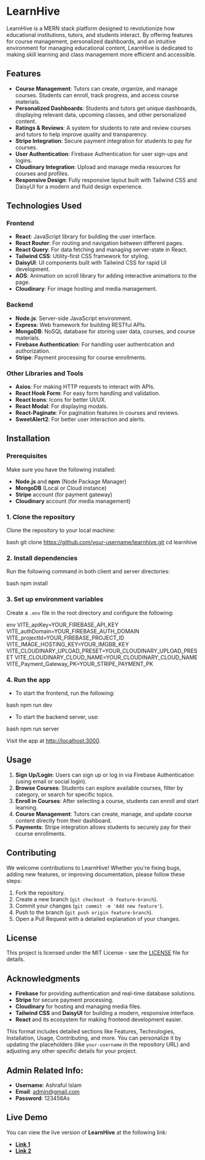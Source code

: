 # LearnHive

LearnHive is a MERN stack platform designed to revolutionize how educational institutions, tutors, and students interact. By offering features for course management, personalized dashboards, and an intuitive environment for managing educational content, LearnHive is dedicated to making skill learning and class management more efficient and accessible.

## Features

- **Course Management**: Tutors can create, organize, and manage courses. Students can enroll, track progress, and access course materials.
- **Personalized Dashboards**: Students and tutors get unique dashboards, displaying relevant data, upcoming classes, and other personalized content.
- **Ratings & Reviews**: A system for students to rate and review courses and tutors to help improve quality and transparency.
- **Stripe Integration**: Secure payment integration for students to pay for courses.
- **User Authentication**: Firebase Authentication for user sign-ups and logins.
- **Cloudinary Integration**: Upload and manage media resources for courses and profiles.
- **Responsive Design**: Fully responsive layout built with Tailwind CSS and DaisyUI for a modern and fluid design experience.

## Technologies Used

### Frontend
- **React**: JavaScript library for building the user interface.
- **React Router**: For routing and navigation between different pages.
- **React Query**: For data fetching and managing server-state in React.
- **Tailwind CSS**: Utility-first CSS framework for styling.
- **DaisyUI**: UI components built with Tailwind CSS for rapid UI development.
- **AOS**: Animation on scroll library for adding interactive animations to the page.
- **Cloudinary**: For image hosting and media management.

### Backend
- **Node.js**: Server-side JavaScript environment.
- **Express**: Web framework for building RESTful APIs.
- **MongoDB**: NoSQL database for storing user data, courses, and course materials.
- **Firebase Authentication**: For handling user authentication and authorization.
- **Stripe**: Payment processing for course enrollments.

### Other Libraries and Tools
- **Axios**: For making HTTP requests to interact with APIs.
- **React Hook Form**: For easy form handling and validation.
- **React Icons**: Icons for better UI/UX.
- **React Modal**: For displaying modals.
- **React-Paginate**: For pagination features in courses and reviews.
- **SweetAlert2**: For better user interaction and alerts.

## Installation

### Prerequisites
Make sure you have the following installed:
- **Node.js** and **npm** (Node Package Manager)
- **MongoDB** (Local or Cloud instance)
- **Stripe** account (for payment gateway)
- **Cloudinary** account (for media management)

### 1. Clone the repository
Clone the repository to your local machine:

bash
git clone https://github.com/your-username/learnhive.git
cd learnhive

### 2. Install dependencies
Run the following command in both client and server directories:

bash
npm install

### 3. Set up environment variables
Create a `.env` file in the root directory and configure the following:

env
VITE_apiKey=YOUR_FIREBASE_API_KEY
VITE_authDomain=YOUR_FIREBASE_AUTH_DOMAIN
VITE_projectId=YOUR_FIREBASE_PROJECT_ID
VITE_IMAGE_HOSTING_KEY=YOUR_IMGBB_KEY
VITE_CLOUDINARY_UPLOAD_PRESET=YOUR_CLOUDINARY_UPLOAD_PRESET
VITE_CLOUDINARY_CLOUD_NAME=YOUR_CLOUDINARY_CLOUD_NAME
VITE_Payment_Gateway_PK=YOUR_STRIPE_PAYMENT_PK

### 4. Run the app
- To start the frontend, run the following:

bash
npm run dev

- To start the backend server, use:

bash
npm run server

Visit the app at [http://localhost:3000](http://localhost:3000).

## Usage

1. **Sign Up/Login**: Users can sign up or log in via Firebase Authentication (using email or social login).
2. **Browse Courses**: Students can explore available courses, filter by category, or search for specific topics.
3. **Enroll in Courses**: After selecting a course, students can enroll and start learning.
4. **Course Management**: Tutors can create, manage, and update course content directly from their dashboard.
5. **Payments**: Stripe integration allows students to securely pay for their course enrollments.

## Contributing

We welcome contributions to LearnHive! Whether you're fixing bugs, adding new features, or improving documentation, please follow these steps:

1. Fork the repository.
2. Create a new branch (`git checkout -b feature-branch`).
3. Commit your changes (`git commit -m 'Add new feature'`).
4. Push to the branch (`git push origin feature-branch`).
5. Open a Pull Request with a detailed explanation of your changes.

## License

This project is licensed under the MIT License - see the [LICENSE](LICENSE) file for details.

## Acknowledgments

- **Firebase** for providing authentication and real-time database solutions.
- **Stripe** for secure payment processing.
- **Cloudinary** for hosting and managing media files.
- **Tailwind CSS** and **DaisyUI** for building a modern, responsive interface.
- **React** and its ecosystem for making frontend development easier.

This format includes detailed sections like Features, Technologies, Installation, Usage, Contributing, and more. You can personalize it by updating the placeholders (like `your-username` in the repository URL) and adjusting any other specific details for your project.

## Admin Related Info:

  - **Username**: Ashraful Islam
  - **Email**: admin@gmail.com
  - **Password**: 123456As

## Live Demo

You can view the live version of **LearnHive** at the following link:

- **[Link 1](https://learnhive-4ed81.web.app/)**
- **[Link 2](https://learnhive-4ed81.firebaseapp.com/)**
